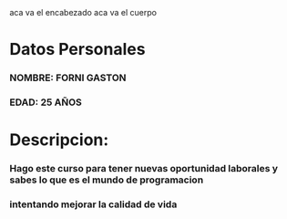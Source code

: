 <!DOCTYPE html>
   <html>
   <head>
    aca va el encabezado 
   </head>
   <body>
    aca va el cuerpo
   </body>
   </html>

   <h1>Datos Personales</h1>
   <h3>NOMBRE: FORNI GASTON</h3>
   <h3>EDAD: 25 AÑOS</h3>
   <h1>Descripcion:</h1>
   <h3>Hago este curso para tener nuevas oportunidad laborales y sabes lo que es el mundo de programacion</h3>
   <h3>intentando mejorar la calidad de vida</h3>
   
